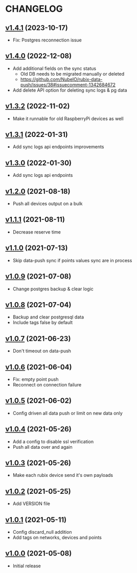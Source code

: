 # CHANGELOG
## [v1.4.1](https://github.com/NubeIO/rubix-data-push/tree/v1.4.1) (2023-10-17)
- Fix: Postgres reconnection issue

## [v1.4.0](https://github.com/NubeIO/rubix-data-push/tree/v1.4.0) (2022-12-08)
- Add additional fields on the sync status
    - Old DB needs to be migrated manually or deleted
    - https://github.com/NubeIO/rubix-data-push/issues/38#issuecomment-1342684672
- Add delete API option for deleting sync logs & pg data

## [v1.3.2](https://github.com/NubeIO/rubix-data-push/tree/v1.3.2) (2022-11-02)
- Make it runnable for old RaspberryPi devices as well

## [v1.3.1](https://github.com/NubeIO/rubix-data-push/tree/v1.3.1) (2022-01-31)
- Add sync logs api endpoints improvements

## [v1.3.0](https://github.com/NubeIO/rubix-data-push/tree/v1.3.0) (2022-01-30)
- Add sync logs api endpoints

## [v1.2.0](https://github.com/NubeIO/rubix-data-push/tree/v1.2.0) (2021-08-18)
- Push all devices output on a bulk

## [v1.1.1](https://github.com/NubeIO/rubix-data-push/tree/v1.1.1) (2021-08-11)
- Decrease reserve time

## [v1.1.0](https://github.com/NubeIO/rubix-data-push/tree/v1.1.0) (2021-07-13)
- Skip data-push sync if points values sync are in process

## [v1.0.9](https://github.com/NubeIO/rubix-data-push/tree/v1.0.9) (2021-07-08)
- Change postgres backup & clear logic

## [v1.0.8](https://github.com/NubeIO/rubix-data-push/tree/v1.0.8) (2021-07-04)
- Backup and clear postgresql data
- Include tags false by default

## [v1.0.7](https://github.com/NubeIO/rubix-data-push/tree/v1.0.7) (2021-06-23)
- Don't timeout on data-push

## [v1.0.6](https://github.com/NubeIO/rubix-data-push/tree/v1.0.6) (2021-06-04)
- Fix: empty point push
- Reconnect on connection failure

## [v1.0.5](https://github.com/NubeIO/rubix-data-push/tree/v1.0.5) (2021-06-02)
- Config driven all data push or limit on new data only

## [v1.0.4](https://github.com/NubeIO/rubix-data-push/tree/v1.0.4) (2021-05-26)
- Add a config to disable ssl verification
- Push all data over and again

## [v1.0.3](https://github.com/NubeIO/rubix-data-push/tree/v1.0.3) (2021-05-26)
- Make each rubix device send it's own payloads

## [v1.0.2](https://github.com/NubeIO/rubix-data-push/tree/v1.0.2) (2021-05-25)
- Add VERSION file

## [v1.0.1](https://github.com/NubeIO/rubix-data-push/tree/v1.0.1) (2021-05-11)
- Config discard_null addition
- Add tags on networks, devices and points

## [v1.0.0](https://github.com/NubeIO/rubix-data-push/tree/v1.0.0) (2021-05-08)
- Initial release
